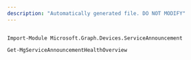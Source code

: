 ```yaml
---
description: "Automatically generated file. DO NOT MODIFY"
---
```


```powershellv2

Import-Module Microsoft.Graph.Devices.ServiceAnnouncement

Get-MgServiceAnnouncementHealthOverview

```